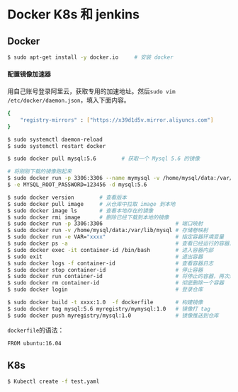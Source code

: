 # Docker K8s 和 jenkins

## Docker

```bash
$ sudo apt-get install -y docker.io     # 安装 docker
```

#### 配置镜像加速器

用自己账号登录阿里云，获取专用的加速地址。然后`sudo vim /etc/docker/daemon.json`，填入下面内容。

```bash
{
    "registry-mirrors" : ["https://x39d1d5v.mirror.aliyuncs.com"]
}
```

```bash
$ sudo systemctl daemon-reload
$ sudo systemctl restart docker
```

```bash
$ sudo docker pull mysql:5.6        # 获取一个 Mysql 5.6 的镜像

# 将刚刚下载的镜像跑起来
$ sudo docker run -p 3306:3306 --name mymysql -v /home/mysql/data:/var/lib/mysql \
$ -e MYSQL_ROOT_PASSWORD=123456 -d mysql:5.6
```

```bash
$ sudo docker version        # 查看版本
$ sudo docker pull image     # 从仓库中拉取 image 到本地
$ sudo docker image ls       # 查看本地存在的镜像
$ sudo docker rmi image      # 删除已经下载到本地的镜像
$ sudo docker run -p 3306:3306                       # 端口映射
$ sudo docker run -v /home/mysql/data:/var/lib/mysql # 存储卷映射
$ sudo docker run -e VAR="xxxx"                      # 指定容器环境变量
$ sudo docker ps -a                                  # 查看已经运行的容器，包含 container-id
$ sudo docker exec -it container-id /bin/bash        # 进入容器内部
$ sudo exit                                          # 退出容器
$ sudo docker logs -f container-id                   # 查看容器日志
$ sudo docker stop container-id                      # 停止容器
$ sudo docker run container-id                       # 将停止的容器，再次开启
$ sudo docker rm container-id                        # 彻底删除一个容器
$ sudo docker login                                  # 登录仓库
```

```bash
$ sudo docker build -t xxxx:1.0  -f dockerfile       # 构建镜像
$ sudo docker tag mysql:5.6 myregistry/mymysql:1.0   # 镜像打 tag
$ sudo docker push myregistry/mysql:1.0              # 镜像推送到仓库
```

`dockerfile`的语法：

```bash
FROM ubuntu:16.04

```

## K8s

```bash
$ Kubectl create -f test.yaml
```


















